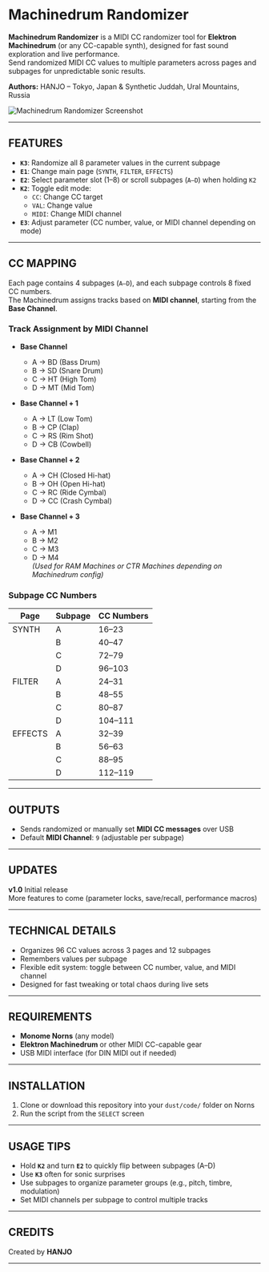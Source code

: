 # **Machinedrum Randomizer**

**Machinedrum Randomizer** is a MIDI CC randomizer tool for **Elektron Machinedrum** (or any CC-capable synth), designed for fast sound exploration and live performance.  
Send randomized MIDI CC values to multiple parameters across pages and subpages for unpredictable sonic results.

**Authors:** HANJO – Tokyo, Japan & Synthetic Juddah, Ural Mountains, Russia

![Machinedrum Randomizer Screenshot](./screenshot.png)

---

## **FEATURES**

- **`K3`**: Randomize all 8 parameter values in the current subpage
- **`E1`**: Change main page (`SYNTH`, `FILTER`, `EFFECTS`)
- **`E2`**: Select parameter slot (1–8) or scroll subpages (`A–D`) when holding `K2`
- **`K2`**: Toggle edit mode:
  - `CC`: Change CC target
  - `VAL`: Change value
  - `MIDI`: Change MIDI channel
- **`E3`**: Adjust parameter (CC number, value, or MIDI channel depending on mode)

---

## **CC MAPPING**

Each page contains 4 subpages (`A–D`), and each subpage controls 8 fixed CC numbers.  
The Machinedrum assigns tracks based on **MIDI channel**, starting from the **Base Channel**.

### Track Assignment by MIDI Channel

- **Base Channel**  
  - A → BD (Bass Drum)  
  - B → SD (Snare Drum)  
  - C → HT (High Tom)  
  - D → MT (Mid Tom)

- **Base Channel + 1**  
  - A → LT (Low Tom)  
  - B → CP (Clap)  
  - C → RS (Rim Shot)  
  - D → CB (Cowbell)

- **Base Channel + 2**  
  - A → CH (Closed Hi-hat)  
  - B → OH (Open Hi-hat)  
  - C → RC (Ride Cymbal)  
  - D → CC (Crash Cymbal)

- **Base Channel + 3**  
  - A → M1  
  - B → M2  
  - C → M3  
  - D → M4  
  *(Used for RAM Machines or CTR Machines depending on Machinedrum config)*

### Subpage CC Numbers

| Page     | Subpage | CC Numbers       |
|----------|---------|------------------|
| SYNTH    | A       | 16–23            |
|          | B       | 40–47            |
|          | C       | 72–79            |
|          | D       | 96–103           |
| FILTER   | A       | 24–31            |
|          | B       | 48–55            |
|          | C       | 80–87            |
|          | D       | 104–111          |
| EFFECTS  | A       | 32–39            |
|          | B       | 56–63            |
|          | C       | 88–95            |
|          | D       | 112–119          |


---

## **OUTPUTS**

- Sends randomized or manually set **MIDI CC messages** over USB
- Default **MIDI Channel**: `9` (adjustable per subpage)

---

## **UPDATES**

**v1.0** Initial release  
More features to come (parameter locks, save/recall, performance macros)

---

## **TECHNICAL DETAILS**

- Organizes 96 CC values across 3 pages and 12 subpages
- Remembers values per subpage
- Flexible edit system: toggle between CC number, value, and MIDI channel
- Designed for fast tweaking or total chaos during live sets

---

## **REQUIREMENTS**

- **Monome Norns** (any model)
- **Elektron Machinedrum** or other MIDI CC-capable gear
- USB MIDI interface (for DIN MIDI out if needed)

---

## **INSTALLATION**

1. Clone or download this repository into your `dust/code/` folder on Norns
2. Run the script from the `SELECT` screen

---

## **USAGE TIPS**

- Hold **`K2`** and turn **`E2`** to quickly flip between subpages (A–D)
- Use **`K3`** often for sonic surprises
- Use subpages to organize parameter groups (e.g., pitch, timbre, modulation)
- Set MIDI channels per subpage to control multiple tracks

---

## **CREDITS**

Created by **HANJO**  

---
